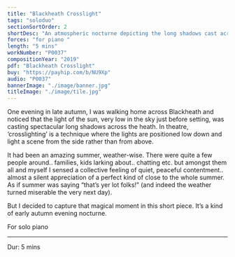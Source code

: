 ```yaml
---
title: "Blackheath Crosslight"
tags: "soloduo"
sectionSortOrder: 2
shortDesc: "An atmospheric nocturne depicting the long shadows cast across Blackheath on an autumn evening"
forces: "for piano "
length: "5 mins"
workNumber: "P0037"
compositionYear: "2019"
pdf: "Blackheath Crosslight"
buy: "https://payhip.com/b/NU9Xp"
audio: "P0037"
bannerImage: "./image/banner.jpg"
titleImage: "./image/tile.jpg"
---
```


<div class="pdMainContent">
    <p>
    One evening in late autumn, I was walking home across Blackheath and noticed that the light of the sun, very low in the sky just before setting, was casting spectacular long shadows across the heath. In theatre, ‘crosslighting’ is a technique where the lights are positioned low down and light a scene from the side rather than from above.
    </p>
    <p>
    It had been an amazing summer, weather-wise. There were quite a few people around.. families, kids larking about.. chatting etc. but amongst them all and myself I sensed a collective feeling of quiet, peaceful contentment.. almost a silent appreciation of a perfect kind of close to the whole summer. As if summer was saying “that’s yer lot folks!” (and indeed the weather turned miserable the very next day).
    </p>
    <p>
        But I decided to capture that magical moment in this short piece. It’s a kind of early autumn evening nocturne.
    </p>
</div>

<div class="pdSidebar">
    <p>For solo piano</p>
    <hr />
    <p>Dur: 5 mins</p>
</div>
